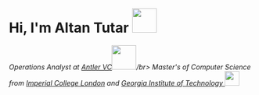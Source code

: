 # Hi, I'm Altan Tutar <img src="https://media0.giphy.com/media/bTrTnPMPq8UORCrBWG/giphy.gif?cid=ecf05e4719046wf09sa0jax4vjelw1sgnffkjycweebih8pd&rid=giphy.gif&ct=g" width="50"> 

<p><em>Operations Analyst at <a href="http://www.antler.co">Antler VC</a><img src="https://media3.giphy.com/media/I6Sy5yXhYKKRrmNgg7/giphy.gif?cid=ecf05e47118dte2gtd4bb06mbmwhhxyaq5vdb95j4j3wej5f&rid=giphy.gif&ct=g" width="50">/br>
<em> Master's of Computer Science from <a href="https://www.imperial.ac.uk/">Imperial College London</a> and <a href="https://www.gatech.edu/"> Georgia Institute of Technology </a> <img src="https://upload.wikimedia.org/wikipedia/commons/thumb/6/6c/Georgia_Tech_seal.svg/1200px-Georgia_Tech_seal.svg.png" width="30"></p>

